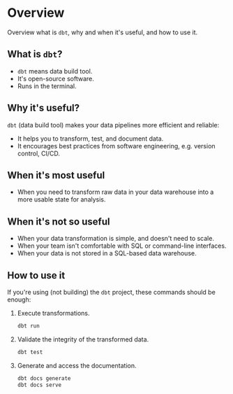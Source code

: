 # Overview

Overview what is `dbt`, why and when it's useful, and how to use it.

## What is `dbt`?

* `dbt` means data build tool.
* It's open-source software.
* Runs in the terminal.

## Why it's useful?

`dbt` (data build tool) makes your data pipelines more efficient and reliable:

* It helps you to transform, test, and document data. 
* It encourages best practices from software engineering, e.g. version control, CI/CD.

## When it's most useful

* When you need to transform raw data in your data warehouse into a more usable state for analysis.

## When it's not so useful

* When your data transformation is simple, and doesn't need to scale.
* When your team isn't comfortable with SQL or command-line interfaces.
* When your data is not stored in a SQL-based data warehouse.

## How to use it

If you're using (not building) the `dbt` project, these commands should be enough:

1. Execute transformations.

   ```bash
   dbt run
   ```

2. Validate the integrity of the transformed data.

   ```bash
   dbt test
   ```

3. Generate and access the documentation.

   ```bash
   dbt docs generate
   dbt docs serve
   ```
